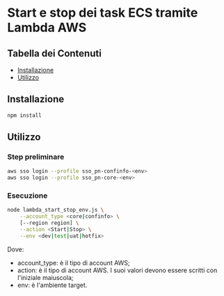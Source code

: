 # Start e stop dei task ECS tramite Lambda AWS

## Tabella dei Contenuti

- [Installazione](#installazione)
- [Utilizzo](#utilizzo)

## Installazione

```bash
npm install
```

## Utilizzo
### Step preliminare

```bash
aws sso login --profile sso_pn-confinfo-<env>
aws sso login --profile sso_pn-core-<env>
```

### Esecuzione

```bash
node lambda_start_stop_env.js \
	--account_type <core|confinfo> \
	[--region region] \
	--action <Start|Stop> \
	--env <dev|test|uat|hotfix>
```

Dove:
- account_type: è il tipo di account AWS;
- action: è il tipo di account AWS. I suoi valori devono essere scritti con l'iniziale maiuscola;
- env: è l'ambiente target. 

